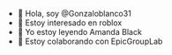 - 👋 Hola, soy @Gonzaloblanco31
- 👀 Estoy interesado en roblox
- 🌱 Yo estoy leyendo Amanda Black
- 💞️ Estoy colaborando con EpicGroupLab

<!---
Gonzaloblanco31/Gonzaloblanco31 is a ✨ special ✨ repository because its `README.md` (this file) appears on your GitHub profile.
You can click the Preview link to take a look at your changes.
--->
